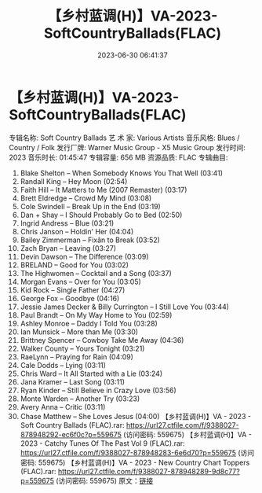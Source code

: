 ﻿---
title: 【乡村蓝调(H)】VA-2023-SoftCountryBallads(FLAC)
date: 2023-06-30 06:41:37
categories: 外语音乐
tags: 外语音乐
---
# 【乡村蓝调(H)】VA-2023-SoftCountryBallads(FLAC)

专辑名称: Soft Country Ballads
艺 术 家: Various Artists
音乐风格: Blues / Country / Folk
发行厂牌: Warner Music Group - X5 Music Group
发行时间: 2023
音乐时长: 01:45:47
专辑容量: 656 MB
资源品质: FLAC
专辑曲目:
01. Blake Shelton – When Somebody Knows You That Well
(03:41)
02. Randall King – Hey Moon (02:54)
03. Faith Hill – It Matters to Me (2007 Remaster) (03:17)
04. Brett Eldredge – Crowd My Mind (03:08)
05. Cole Swindell – Break Up in the End (03:19)
06. Dan + Shay – I Should Probably Go to Bed (02:50)
07. Ingrid Andress – Blue (03:21)
08. Chris Janson – Holdin' Her (04:04)
09. Bailey Zimmerman – Fixân to Break (03:52)
10. Zach Bryan – Leaving (03:27)
11. Devin Dawson – The Difference (03:09)
12. BRELAND – Good for You (03:02)
13. The Highwomen – Cocktail and a Song (03:37)
14. Morgan Evans – Over for You (03:05)
15. Kid Rock – Single Father (04:27)
16. George Fox – Goodbye (04:16)
17. Jessie James Decker & Billy Currington – I Still Love
You (03:44)
18. Paul Brandt – On My Way Home to You (02:59)
19. Ashley Monroe – Daddy I Told You (03:28)
20. Ian Munsick – More than Me (03:30)
21. Brittney Spencer – Cowboy Take Me Away (04:36)
22. Walker County – Yours Tonight (03:21)
23. RaeLynn – Praying for Rain (04:09)
24. Cale Dodds – Lying (03:11)
25. Chris Ward – It All Started with a Lie (03:24)
26. Jana Kramer – Last Song (03:11)
27. Ryan Kinder – Still Believe in Crazy Love (03:56)
28. Monte Warden – Another Try (03:23)
29. Avery Anna – Critic (03:11)
30. Chase Matthew – She Loves Jesus (04:00)
【乡村蓝调(H)】VA - 2023 - Soft Country Ballads (FLAC).rar: https://url27.ctfile.com/f/9388027-878948292-ec6f0c?p=559675
(访问密码: 559675)
【乡村蓝调(H)】VA - 2023 - Catchy Tunes Of The Past Vol 9 (FLAC).rar:
https://url27.ctfile.com/f/9388027-878948283-6e6d70?p=559675
(访问密码: 559675)
【乡村蓝调(H)】VA - 2023 - New Country Chart Toppers (FLAC).rar:
https://url27.ctfile.com/f/9388027-878948289-9d8c77?p=559675
(访问密码: 559675)
原文：[链接](https://blog.sina.com.cn/s/blog_1647c7e76010312hv.html)